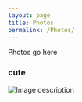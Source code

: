 ```yaml
---
layout: page
title: Photos
permalink: /Photos/
---
```


Photos go here

### cute


![Image description](/images/fff.jpg)
